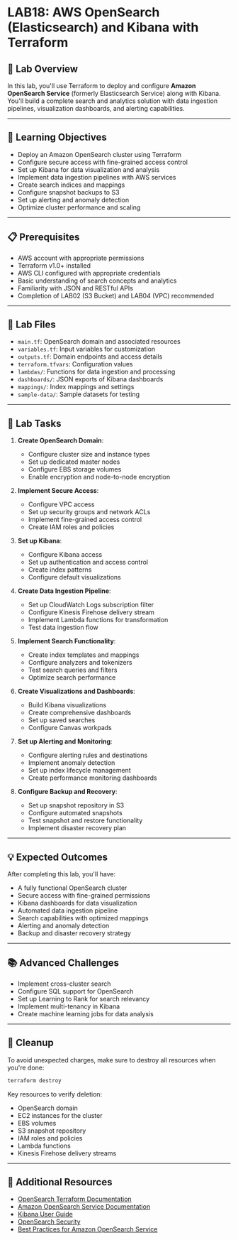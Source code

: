# LAB18: AWS OpenSearch (Elasticsearch) and Kibana with Terraform

## 📝 Lab Overview

In this lab, you'll use Terraform to deploy and configure **Amazon OpenSearch Service** (formerly Elasticsearch Service) along with Kibana. You'll build a complete search and analytics solution with data ingestion pipelines, visualization dashboards, and alerting capabilities.

---

## 🎯 Learning Objectives

- Deploy an Amazon OpenSearch cluster using Terraform
- Configure secure access with fine-grained access control
- Set up Kibana for data visualization and analysis
- Implement data ingestion pipelines with AWS services
- Create search indices and mappings
- Configure snapshot backups to S3
- Set up alerting and anomaly detection
- Optimize cluster performance and scaling

---

## 📋 Prerequisites

- AWS account with appropriate permissions
- Terraform v1.0+ installed
- AWS CLI configured with appropriate credentials
- Basic understanding of search concepts and analytics
- Familiarity with JSON and RESTful APIs
- Completion of LAB02 (S3 Bucket) and LAB04 (VPC) recommended

---

## 📁 Lab Files

- `main.tf`: OpenSearch domain and associated resources
- `variables.tf`: Input variables for customization
- `outputs.tf`: Domain endpoints and access details
- `terraform.tfvars`: Configuration values
- `lambdas/`: Functions for data ingestion and processing
- `dashboards/`: JSON exports of Kibana dashboards
- `mappings/`: Index mappings and settings
- `sample-data/`: Sample datasets for testing

---

## 🔨 Lab Tasks

1. **Create OpenSearch Domain**:
   - Configure cluster size and instance types
   - Set up dedicated master nodes
   - Configure EBS storage volumes
   - Enable encryption and node-to-node encryption

2. **Implement Secure Access**:
   - Configure VPC access
   - Set up security groups and network ACLs
   - Implement fine-grained access control
   - Create IAM roles and policies

3. **Set up Kibana**:
   - Configure Kibana access
   - Set up authentication and access control
   - Create index patterns
   - Configure default visualizations

4. **Create Data Ingestion Pipeline**:
   - Set up CloudWatch Logs subscription filter
   - Configure Kinesis Firehose delivery stream
   - Implement Lambda functions for transformation
   - Test data ingestion flow

5. **Implement Search Functionality**:
   - Create index templates and mappings
   - Configure analyzers and tokenizers
   - Test search queries and filters
   - Optimize search performance

6. **Create Visualizations and Dashboards**:
   - Build Kibana visualizations
   - Create comprehensive dashboards
   - Set up saved searches
   - Configure Canvas workpads

7. **Set up Alerting and Monitoring**:
   - Configure alerting rules and destinations
   - Implement anomaly detection
   - Set up index lifecycle management
   - Create performance monitoring dashboards

8. **Configure Backup and Recovery**:
   - Set up snapshot repository in S3
   - Configure automated snapshots
   - Test snapshot and restore functionality
   - Implement disaster recovery plan

---

## 💡 Expected Outcomes

After completing this lab, you'll have:
- A fully functional OpenSearch cluster
- Secure access with fine-grained permissions
- Kibana dashboards for data visualization
- Automated data ingestion pipeline
- Search capabilities with optimized mappings
- Alerting and anomaly detection
- Backup and disaster recovery strategy

---

## 📚 Advanced Challenges

- Implement cross-cluster search
- Configure SQL support for OpenSearch
- Set up Learning to Rank for search relevancy
- Implement multi-tenancy in Kibana
- Create machine learning jobs for data analysis

---

## 🧹 Cleanup

To avoid unexpected charges, make sure to destroy all resources when you're done:

```bash
terraform destroy
```

Key resources to verify deletion:
- OpenSearch domain
- EC2 instances for the cluster
- EBS volumes
- S3 snapshot repository
- IAM roles and policies
- Lambda functions
- Kinesis Firehose delivery streams

---

## 📖 Additional Resources

- [OpenSearch Terraform Documentation](https://registry.terraform.io/providers/hashicorp/aws/latest/docs/resources/elasticsearch_domain)
- [Amazon OpenSearch Service Documentation](https://docs.aws.amazon.com/opensearch-service/latest/developerguide/what-is.html)
- [Kibana User Guide](https://www.elastic.co/guide/en/kibana/current/index.html)
- [OpenSearch Security](https://docs.aws.amazon.com/opensearch-service/latest/developerguide/security.html)
- [Best Practices for Amazon OpenSearch Service](https://docs.aws.amazon.com/opensearch-service/latest/developerguide/bp.html) 